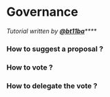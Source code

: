 # Governance

_Tutorial written by_ [_**@bt11ba**_](https://torn.community/u/bt11ba/)_\*\*\*\*_

### How to suggest a proposal ?

### How to vote ?

### How to delegate the vote ?

